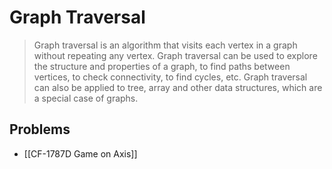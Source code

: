 # Graph Traversal

> Graph traversal is an algorithm that visits each vertex in a graph without repeating any vertex. Graph traversal can be used to explore the structure and properties of a graph, to find paths between vertices, to check connectivity, to find cycles, etc. Graph traversal can also be applied to tree, array and other data structures, which are a special case of graphs.

## Problems

* [[CF-1787D Game on Axis]]